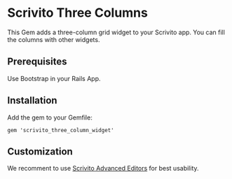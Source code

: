 # Scrivito Three Columns

This Gem adds a three-column grid widget to your Scrivito app. You can fill the columns with other widgets.

## Prerequisites

Use Bootstrap in your Rails App.

## Installation

Add the gem to your Gemfile:

    gem 'scrivito_three_column_widget'

## Customization

We recomment to use [Scrivito Advanced Editors](https://github.com/Scrivito/scrivito_advanced_editors) for best usability.
